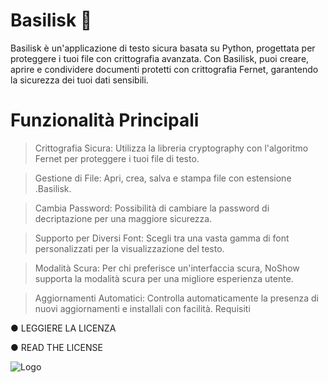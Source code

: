 # Basilisk 🐍

Basilisk è un'applicazione di testo sicura basata su Python, progettata per proteggere i
tuoi file con crittografia avanzata. Con Basilisk, puoi creare, aprire e condividere documenti
protetti con crittografia Fernet, garantendo la sicurezza dei tuoi dati sensibili.

# Funzionalità Principali
>Crittografia Sicura: Utilizza la libreria cryptography con l'algoritmo Fernet per proteggere i tuoi file di testo.


>Gestione di File: Apri, crea, salva e stampa file con estensione .Basilisk.

>Cambia Password: Possibilità di cambiare la password di decriptazione per una maggiore sicurezza.

>Supporto per Diversi Font: Scegli tra una vasta gamma di font personalizzati per la visualizzazione del testo.

>Modalità Scura: Per chi preferisce un'interfaccia scura, NoShow supporta la modalità scura per una migliore esperienza utente.

>Aggiornamenti Automatici: Controlla automaticamente la presenza di nuovi aggiornamenti e installali con facilità.
Requisiti




 ● LEGGIERE LA LICENZA

 ● READ THE LICENSE

 
![Logo](https://github.com/user-attachments/assets/bc32b31f-b973-4220-a10f-4ad1ea3b431d)
